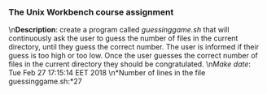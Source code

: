 ### The Unix Workbench course assignment
\n**Description**: create a program called *guessinggame.sh* that will continuously ask the user to guess the number of files in the current directory, until they guess the correct number. The user is informed if their guess is too high or too low. Once the user guesses the correct number of files in the current directory they should be congratulated.
\n*Make date*: Tue Feb 27 17:15:14 EET 2018
\n*Number of lines in the file guessinggame.sh:*27
